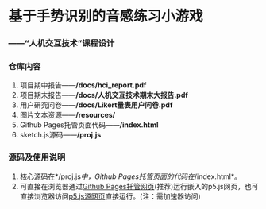 # 基于手势识别的音感练习小游戏

### ——“人机交互技术”课程设计



### 仓库内容

1. 项目期中报告——**/docs/hci_report.pdf**
2. 项目期末报告——**/docs/人机交互技术期末大报告.pdf**
3. 用户研究问卷——**/docs/Likert量表用户问卷.pdf**
4. 图片文本资源——**/resources/**
5. Github Pages托管页面代码——**/index.html**
6. sketch.js源码——**/proj.js**



### 源码及使用说明

1. 核心源码在*/proj.js*中，Github Pages托管页面的代码在*/index.html*。
2. 可直接在浏览器通过[Github Pages托管网页](https://devil-crash.github.io/Music-of-Index-Finger/)(推荐)运行嵌入的p5.js网页，也可直接浏览器访问[p5.js源网页](https://editor.p5js.org/cice63445/full/ixOPb-KtO)直接运行。(注：需加速器访问)
